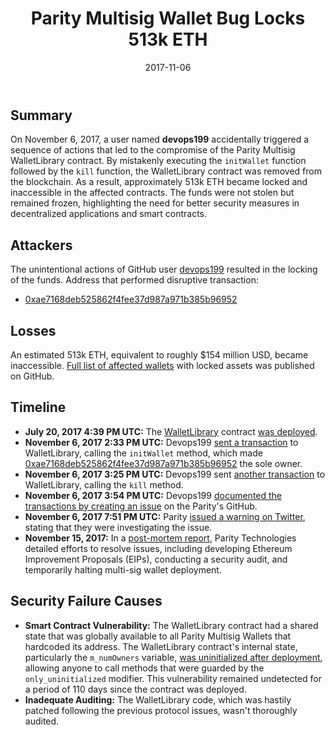 ﻿---
date: 2017-11-06
target-entities: Parity Technologies
entity-types: 
  - DeFi
  - Wallet
attack-types: Smart Contract Exploit
title: "Parity Multisig Wallet Bug Locks 513k ETH"
---

## Summary

On November 6, 2017, a user named **devops199** accidentally triggered a sequence of actions that led to the compromise of the Parity Multisig WalletLibrary contract. By mistakenly executing the `initWallet` function followed by the `kill` function, the WalletLibrary contract was removed from the blockchain. As a result, approximately 513k ETH became locked and inaccessible in the affected contracts. The funds were not stolen but remained frozen, highlighting the need for better security measures in decentralized applications and smart contracts.

## Attackers

The unintentional actions of GitHub user [devops199](https://github.com/devops199) resulted in the locking of the funds. Address that performed disruptive transaction:
- [0xae7168deb525862f4fee37d987a971b385b96952](https://etherscan.io/address/0xae7168deb525862f4fee37d987a971b385b96952)

## Losses

An estimated 513k ETH, equivalent to roughly $154 million USD, became inaccessible. [Full list of affected wallets](https://github.com/barrywhitehat1/Parity2VictimList/blob/master/gistfile1.txt) with locked assets was published on GitHub.

## Timeline

- **July 20, 2017 4:39 PM UTC:** The [WalletLibrary](https://etherscan.io/address/0x863df6bfa4469f3ead0be8f9f2aae51c91a907b4) contract [was deployed](https://etherscan.io/tx/0x348ec4b5a396c95b4a5524ab0ff61b5f6e434098cf6e5c1a6887bed2bc35625d).
- **November 6, 2017 2:33 PM UTC:** Devops199 [sent a transaction](https://etherscan.io/tx/0x05f71e1b2cb4f03e547739db15d080fd30c989eda04d37ce6264c5686e0722c9) to WalletLibrary, calling the `initWallet` method, which made [0xae7168deb525862f4fee37d987a971b385b96952](https://etherscan.io/address/0xae7168deb525862f4fee37d987a971b385b96952) the sole owner.
- **November 6, 2017 3:25 PM UTC:** Devops199 sent [another transaction](https://etherscan.io/tx/0x47f7cff7a5e671884629c93b368cb18f58a993f4b19c2a53a8662e3f1482f690) to WalletLibrary, calling the `kill` method.
- **November 6, 2017 3:54 PM UTC:** Devops199 [documented the transactions by creating an issue](https://github.com/openethereum/parity-ethereum/issues/6995) on the Parity's GitHub.
- **November 6, 2017 7:51 PM UTC:** Parity [issued a warning on Twitter](https://twitter.com/ParityTech/status/927850992145719296), stating that they were investigating the issue.
- **November 15, 2017:** In a [post-mortem report](https://www.parity.io/blog/a-postmortem-on-the-parity-multi-sig-library-self-destruct/), Parity Technologies detailed efforts to resolve issues, including developing Ethereum Improvement Proposals (EIPs), conducting a security audit, and temporarily halting multi-sig wallet deployment.

## Security Failure Causes

- **Smart Contract Vulnerability:** The WalletLibrary contract had a shared state that was globally available to all Parity Multisig Wallets that hardcoded its address. The WalletLibrary contract's internal state, particularly the `m_numOwners` variable, [was uninitialized after deployment](https://hackernoon.com/parity-wallet-hack-2-electric-boogaloo-e493f2365303), allowing anyone to call methods that were guarded by the `only_uninitialized` modifier. This vulnerability remained undetected for a period of 110 days since the contract was deployed.
- **Inadequate Auditing:** The WalletLibrary code, which was hastily patched following the previous protocol issues, wasn't thoroughly audited.
